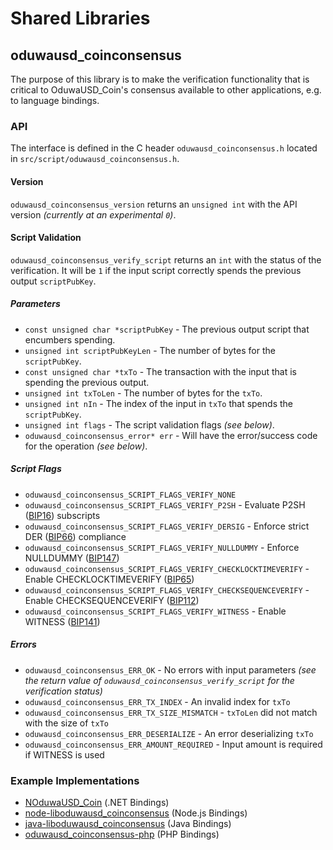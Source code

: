 Shared Libraries
================

## oduwausd_coinconsensus

The purpose of this library is to make the verification functionality that is critical to OduwaUSD_Coin's consensus available to other applications, e.g. to language bindings.

### API

The interface is defined in the C header `oduwausd_coinconsensus.h` located in  `src/script/oduwausd_coinconsensus.h`.

#### Version

`oduwausd_coinconsensus_version` returns an `unsigned int` with the API version *(currently at an experimental `0`)*.

#### Script Validation

`oduwausd_coinconsensus_verify_script` returns an `int` with the status of the verification. It will be `1` if the input script correctly spends the previous output `scriptPubKey`.

##### Parameters
- `const unsigned char *scriptPubKey` - The previous output script that encumbers spending.
- `unsigned int scriptPubKeyLen` - The number of bytes for the `scriptPubKey`.
- `const unsigned char *txTo` - The transaction with the input that is spending the previous output.
- `unsigned int txToLen` - The number of bytes for the `txTo`.
- `unsigned int nIn` - The index of the input in `txTo` that spends the `scriptPubKey`.
- `unsigned int flags` - The script validation flags *(see below)*.
- `oduwausd_coinconsensus_error* err` - Will have the error/success code for the operation *(see below)*.

##### Script Flags
- `oduwausd_coinconsensus_SCRIPT_FLAGS_VERIFY_NONE`
- `oduwausd_coinconsensus_SCRIPT_FLAGS_VERIFY_P2SH` - Evaluate P2SH ([BIP16](https://github.com/oduwausd_coin/bips/blob/master/bip-0016.mediawiki)) subscripts
- `oduwausd_coinconsensus_SCRIPT_FLAGS_VERIFY_DERSIG` - Enforce strict DER ([BIP66](https://github.com/oduwausd_coin/bips/blob/master/bip-0066.mediawiki)) compliance
- `oduwausd_coinconsensus_SCRIPT_FLAGS_VERIFY_NULLDUMMY` - Enforce NULLDUMMY ([BIP147](https://github.com/oduwausd_coin/bips/blob/master/bip-0147.mediawiki))
- `oduwausd_coinconsensus_SCRIPT_FLAGS_VERIFY_CHECKLOCKTIMEVERIFY` - Enable CHECKLOCKTIMEVERIFY ([BIP65](https://github.com/oduwausd_coin/bips/blob/master/bip-0065.mediawiki))
- `oduwausd_coinconsensus_SCRIPT_FLAGS_VERIFY_CHECKSEQUENCEVERIFY` - Enable CHECKSEQUENCEVERIFY ([BIP112](https://github.com/oduwausd_coin/bips/blob/master/bip-0112.mediawiki))
- `oduwausd_coinconsensus_SCRIPT_FLAGS_VERIFY_WITNESS` - Enable WITNESS ([BIP141](https://github.com/oduwausd_coin/bips/blob/master/bip-0141.mediawiki))

##### Errors
- `oduwausd_coinconsensus_ERR_OK` - No errors with input parameters *(see the return value of `oduwausd_coinconsensus_verify_script` for the verification status)*
- `oduwausd_coinconsensus_ERR_TX_INDEX` - An invalid index for `txTo`
- `oduwausd_coinconsensus_ERR_TX_SIZE_MISMATCH` - `txToLen` did not match with the size of `txTo`
- `oduwausd_coinconsensus_ERR_DESERIALIZE` - An error deserializing `txTo`
- `oduwausd_coinconsensus_ERR_AMOUNT_REQUIRED` - Input amount is required if WITNESS is used

### Example Implementations
- [NOduwaUSD_Coin](https://github.com/NicolasDorier/NOduwaUSD_Coin/blob/master/NOduwaUSD_Coin/Script.cs#L814) (.NET Bindings)
- [node-liboduwausd_coinconsensus](https://github.com/bitpay/node-liboduwausd_coinconsensus) (Node.js Bindings)
- [java-liboduwausd_coinconsensus](https://github.com/dexX7/java-liboduwausd_coinconsensus) (Java Bindings)
- [oduwausd_coinconsensus-php](https://github.com/Bit-Wasp/oduwausd_coinconsensus-php) (PHP Bindings)

